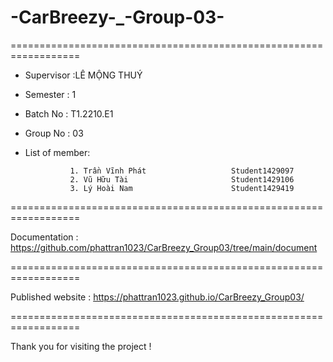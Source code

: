# -CarBreezy-_-Group-03-
==================================================================

+ Supervisor                                        :LÊ MỘNG THUÝ

+ Semester                                          : 1

+ Batch No                                          : T1.2210.E1

+ Group No                                          : 03

+ List of member:

                1. Trần Vĩnh Phát                   Student1429097
                2. Vũ Hữu Tài                       Student1429106
                3. Lý Hoài Nam                      Student1429419

==================================================================

Documentation : https://github.com/phattran1023/CarBreezy_Group03/tree/main/document

==================================================================

Published website : https://phattran1023.github.io/CarBreezy_Group03/

==================================================================

Thank you for visiting the project !

